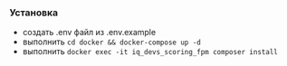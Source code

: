 ### Установка

- создать .env файл из .env.example
- выполнить ```cd docker && docker-compose up -d```
- выполнить ```docker exec -it iq_devs_scoring_fpm composer install```
